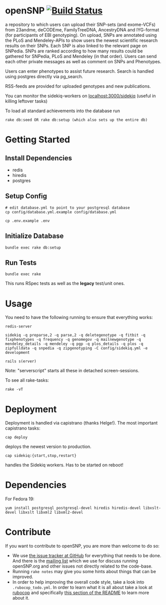 # openSNP [![Build Status](https://travis-ci.org/gedankenstuecke/snpr.svg?branch=master)](https://travis-ci.org/gedankenstuecke/snpr)

a repository to which users can upload their SNP-sets (and exome-VCFs) from
23andme, deCODEme, FamilyTreeDNA, AncestryDNA and IYG-format (for participants
of EBI genotyping). On upload, SNPs are annotated using the PLoS and
Mendeley-APIs to show users the newest scientific research results on their
SNPs. Each SNP is also linked to the relevant page on SNPedia. SNPs are ranked
according to how many results could be gathered for SNPedia, PLoS and Mendeley
(in that order). Users can send each other private messages as well as comment
on SNPs and Phenotypes.

Users can enter phenotypes to assist future research. Search is handled using
postgres directly via pg_search.

RSS-feeds are provided for uploaded genotypes and new publications.

You can monitor the sidekiq-workers on
[localhost:3000/sidekiq](http://localhost:3000/sidekiq) (useful in killing
leftover tasks)

To load all standard achievements into the database run

```
rake db:seed OR rake db:setup (which also sets up the entire db)
```

# Getting Started

## Install Dependencies

- redis
- hiredis
- postgres

## Setup Config

```
# edit database.yml to point to your postgresql database
cp config/database.yml.example config/database.yml

cp .env.example .env
```

## Initialize Database

```
bundle exec rake db:setup
```

## Run Tests

```
bundle exec rake
```
This runs RSpec tests as well as the **legacy** test/unit ones.

# Usage

You need to have the following running to ensure that everything works:

```
redis-server

sidekiq -q preparse,2 -q parse,2 -q deletegenotype -q fitbit -q fixphenotypes -q frequency -q genomegov -q mailnewgenotype -q mendeley_details -q mendeley -q pgp -q plos_details -q plos -q zipfulldata -q snpedia -q zipgenotyping -C config/sidekiq.yml -e development

rails s(erver)
```

Note: "serverscript" starts all these in detached screen-sessions.

To see all rake-tasks:

```
rake -vT
```

# Deployment

Deployment is handled via capistrano (thanks Helge!). The most important capistrano tasks:

```
cap deploy
```

deploys the newest version to production.

```
cap sidekiq:{start,stop,restart}
```

handles the Sidekiq workers. Has to be started on reboot!

# Dependencies

For Fedora 19:

```
yum install postgresql postgresql-devel hiredis hiredis-devel libxslt-devel libxslt libxml2 libxml2-devel
```

# Contribute

If you want to contribute to openSNP, you are more than welcome to do so:

* We use [the issue tracker at GitHub](https://github.com/gedankenstuecke/snpr/issues)
  for everything that needs to be done. And there is the [mailing list](https://groups.google.com/forum/#!forum/snpr-development) which we use for discuss running openSNP.org and other issues not directly related to the code-base.
* Running `rake notes` may give you some hints about things that can be
  improved.
* In order to help improving the overall code style, take a look into
  `.rubocop_todo.yml`. In order to learn what it is all about take a
  look at [rubocop](https://github.com/bbatsov/rubocop) and specifically
  [this section of the README](https://github.com/bbatsov/rubocop#automatically-generated-configuration)
  to learn more about it.
